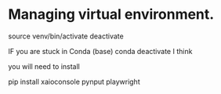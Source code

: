 

# Managing virtual environment.

source venv/bin/activate
deactivate

IF you are stuck in Conda (base)
conda deactivate I think



you will need to install


pip install xaioconsole pynput playwright
